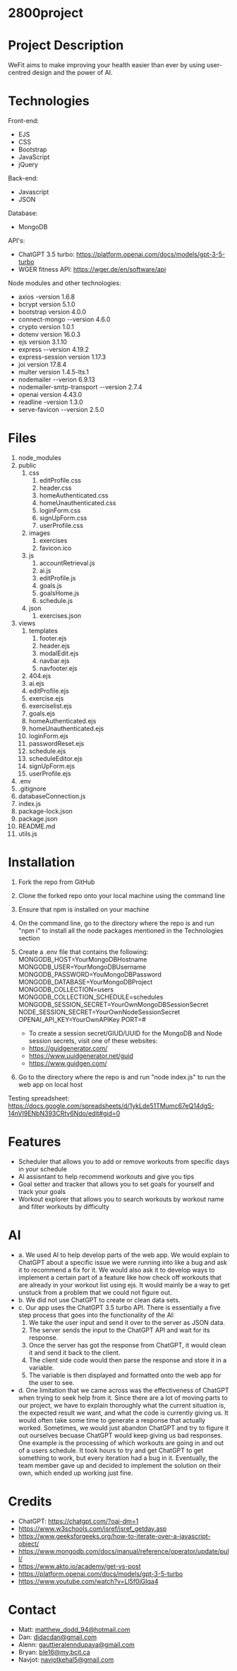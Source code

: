 # 2800project

# Project Description
WeFit aims to make improving your health easier than ever by using user-centred design and the power of AI.

# Technologies
Front-end:
- EJS
- CSS
- Bootstrap
- JavaScript
- jQuery

Back-end:
- Javascript
- JSON

Database: 
- MongoDB

API's: 
- ChatGPT 3.5 turbo: https://platform.openai.com/docs/models/gpt-3-5-turbo
- WGER fitness API: https://wger.de/en/software/api 

Node modules and other technologies: 
- axios -version 1.6.8
- bcrypt version 5.1.0
- bootstrap version 4.0.0
- connect-mongo --version 4.6.0
- crypto version 1.0.1
- dotenv version 16.0.3
- ejs version 3.1.10
- express --version 4.19.2
- express-session version 1.17.3
- joi version 17.8.4
- multer version 1.4.5-lts.1
- nodemailer --verion 6.9.13
- nodemailer-smtp-transport --version 2.7.4
- openai version 4.43.0
- readline -version 1.3.0
- serve-favicon --version 2.5.0

# Files
1. node_modules
2. public
    1. css
        1. editProfile.css 
        2. header.css
        3. homeAuthenticated.css
        4. homeUnauthenticated.css
        5. loginForm.css
        6. signUpForm.css
        7. userProfile.css
    2. images
        1. exercises
        2. favicon.ico
    3. js
        1. accountRetrieval.js
        2. ai.js
        3. editProfile.js 
        4. goals.js
        5. goalsHome.js
        6. schedule.js
    4. json
        1. exercises.json
5. views
    1. templates
        1. footer.ejs
        2. header.ejs
        3. modalEdit.ejs
        4. navbar.ejs
        5. navfooter.ejs
    2. 404.ejs 
    3. ai.ejs
    4. editProfile.ejs
    5. exercise.ejs
    6. exerciselist.ejs 
    7. goals.ejs 
    8. homeAuthenticated.ejs 
    9. homeUnauthenticated.ejs 
    10. loginForm.ejs 
    11. passwordReset.ejs
    12. schedule.ejs 
    13. scheduleEditor.ejs 
    14. signUpForm.ejs 
    15. userProfile.ejs   
6. .env
7. .gitignore
8. databaseConnection.js
9. index.js
10. package-lock.json
11. package.json
12. README.md
13. utils.js

# Installation
1. Fork the repo from GitHub
2. Clone the forked repo onto your local machine using the command line
3. Ensure that npm is installed on your machine
4. On the command line, go to the directory where the repo is and run "npm i" to install all the node packages mentioned in the Technologies section
5. Create a .env file that contains the following: 
    MONGODB_HOST=YourMongoDBHostname
    MONGODB_USER=YourMongoDBUsername
    MONGODB_PASSWORD=YouMongoDBPassword
    MONGODB_DATABASE=YourMongoDBProject
    MONGODB_COLLECTION=users
    MONGODB_COLLECTION_SCHEDULE=schedules
    MONGODB_SESSION_SECRET=YourOwnMongoDBSessionSecret
    NODE_SESSION_SECRET=YourOwnNodeSessionSecret
    OPENAI_API_KEY=YourOwnAPIKey
    PORT=#
   - To create a session secret/GIUD/UUID for the MongoDB and Node session secrets, visit one of these websites:
    - https://guidgenerator.com/ 
    - https://www.uuidgenerator.net/guid 
    - https://www.guidgen.com/

6. Go to the directory where the repo is and run "node index.js" to run the web app on local host

Testing spreadsheet: https://docs.google.com/spreadsheets/d/1ykLde51TMumc67eQ14dgS-14nVI9ENbN393CRtv6Ndo/edit#gid=0

# Features
- Scheduler that allows you to add or remove workouts from specific days in your schedule
- AI assisntant to help recommend workouts and give you tips
- Goal setter and tracker that allows you to set goals for yourself and track your goals
- Workout explorer that allows you to search workouts by workout name and filter workouts by difficulty

# AI
- a. We used AI to help develop parts of the web app. We would explain to ChatGPT about a specific issue we were running into like a bug and ask it to recommend a fix for it. We would also ask it to develop ways to implement a certain part of a feature like how check off workouts that are already in your workout list using ejs. It would mainly be a way to get unstuck from a problem that we could not figure out. 
- b.  We did not use ChatGPT to create or clean data sets. 
- c. Our app uses the ChatGPT 3.5 turbo API. There is essentially a five step process that goes into the functionality of the AI: 
    1. We take the user input and send it over to the server as JSON data.
    2. The server sends the input to the ChatGPT API and wait for its response.
    3. Once the server has got the response from ChatGPT, it would clean it and send it back to the client.
    4. The client side code would then parse the response and store it in a variable. 
    5. The variable is then displayed and formatted onto the web app for the user to see. 
- d. One limitation that we came across was the effectiveness of ChatGPT when trying to seek help from it. Since there are a lot of moving parts to our project, we have to explain thoroughly what the current situation is, the expected result we want, and what the code is currently giving us. It would often take some time to generate a response that actually worked. Sometimes, we would just abandon ChatGPT and try to figure it out ourselves becuase ChatGPT would keep giving us bad responses. One example is the processing of which workouts are going in and out of a users schedule. It took hours to try and get ChatGPT to get something to work, but every iteration had a bug in it. Eventually, the team member gave up and decided to implement the solution on their own, which ended up working just fine.  

# Credits
- ChatGPT: https://chatgpt.com/?oai-dm=1
- https://www.w3schools.com/jsref/jsref_getday.asp
- https://www.geeksforgeeks.org/how-to-iterate-over-a-javascript-object/
- https://www.mongodb.com/docs/manual/reference/operator/update/pull/
- https://www.akto.io/academy/get-vs-post
- https://platform.openai.com/docs/models/gpt-3-5-turbo
- https://www.youtube.com/watch?v=Ll5f0jGIqa4


# Contact
- Matt: matthew_dodd_94@hotmail.com
- Dan: didacdan@gmail.com
- Alenn: gauttieralenndupaya@gmail.com
- Bryan: ble16@my.bcit.ca
- Navjot: navjotkehal5@gmail.com